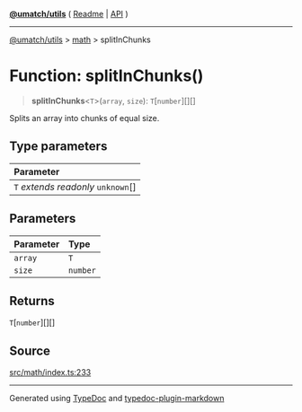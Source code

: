 [**@umatch/utils**](../../README.md) ( [Readme](../../README.md) \| [API](../../API.md) )

---

[@umatch/utils](../../API.md) > [math](../README.md) > splitInChunks

# Function: splitInChunks()

> **splitInChunks**\<`T`\>(`array`, `size`): `T`[`number`][][]

Splits an array into chunks of equal size.

## Type parameters

| Parameter                            |
| :----------------------------------- |
| `T` _extends_ _readonly_ `unknown`[] |

## Parameters

| Parameter | Type     |
| :-------- | :------- |
| `array`   | `T`      |
| `size`    | `number` |

## Returns

`T`[`number`][][]

## Source

[src/math/index.ts:233](https://github.com/umatch-oficial/utils/blob/a4be831/src/math/index.ts#L233)

---

Generated using [TypeDoc](https://typedoc.org/) and [typedoc-plugin-markdown](https://www.npmjs.com/package/typedoc-plugin-markdown)
